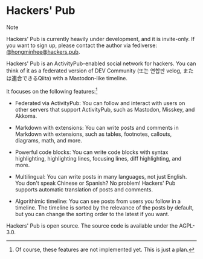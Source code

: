 <!-- deno-fmt-ignore-file -->

Hackers' Pub
============

> [!NOTE]
> Hackers' Pub is currently heavily under development, and it is invite-only.
> If you want to sign up, please contact the author via fediverse:
> [@hongminhee@hackers.pub].

Hackers' Pub is an ActivityPub-enabled social network for hackers.
You can think of it as a federated version of DEV Community (또는 연합판
velog, または連合できるQiita) with a Mastodon-like timeline.

It focuses on the following features:[^1]

 -  Federated via ActivityPub: You can follow and interact with users on other
    servers that support ActivityPub, such as Mastodon, Misskey, and Akkoma.

 -  Markdown with extensions: You can write posts and comments in Markdown with
    extensions, such as tables, footnotes, callouts, diagrams, math, and more.

 -  Powerful code blocks: You can write code blocks with syntax highlighting,
    highlighting lines, focusing lines, diff highlighting, and more.

 -  Multilingual: You can write posts in many languages, not just English.
    You don't speak Chinese or Spanish? No problem! Hackers' Pub supports
    automatic translation of posts and comments.

 -  Algorithimic timeline: You can see posts from users you follow in a
    timeline. The timeline is sorted by the relevance of the posts by default,
    but you can change the sorting order to the latest if you want.

Hackers' Pub is open source.  The source code is available under the AGPL-3.0.

[^1]: Of course, these features are not implemented yet.  This is just a plan.

[@hongminhee@hackers.pub]: https://hackers.pub/@hongminhee
